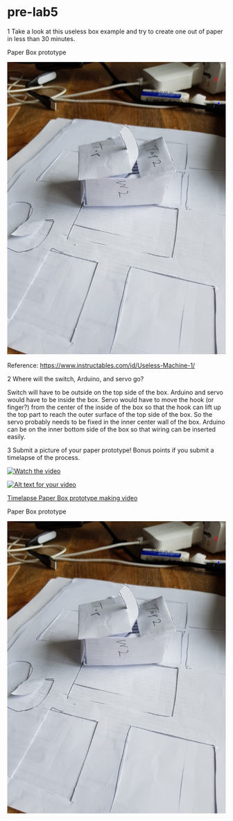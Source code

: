 # pre-lab5



1 Take a look at this useless box example and try to create one out of paper in less than 30 minutes.

Paper Box prototype

![alt text](https://github.com/contactkoh/pre-lab5/blob/master/box.jpg)

Reference: https://www.instructables.com/id/Useless-Machine-1/

2 Where will the switch, Arduino, and servo go?

Switch will have to be outside on the top side of the box. Arduino and servo would have to be inside the box. 
Servo would have to move the hook (or finger?) from the center of the inside of the box so that the hook can lift up the top part to reach the outer surface of the top side of the box. So the servo probably needs to be fixed in the inner center wall of the box. 
Arduino can be on the inner bottom side of the box so that wiring can be inserted easily.

3 Submit a picture of your paper prototype! Bonus points if you submit a timelapse of the process.


[![Watch the video](https://img.youtube.com/vi/uSK7jWY0maU/0.jpg)](https://youtu.be/uSK7jWY0maU)

[![Alt text for your video](https://img.youtube.com/vi/T-D1KVIuvjA/0.jpg)](http://www.youtube.com/watch?v=T-D1KVIuvjA)


[Timelapse Paper Box prototype making video](https://youtu.be/uSK7jWY0maU)


Paper Box prototype

![alt text](https://github.com/contactkoh/pre-lab5/blob/master/box.jpg)


